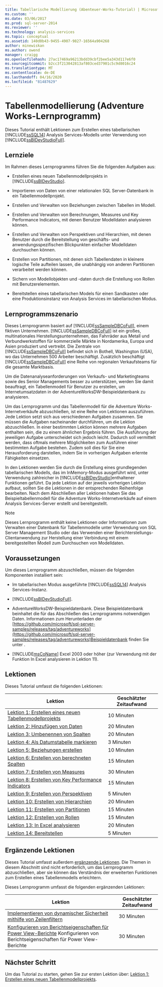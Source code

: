 ```yaml
---
title: Tabellarische Modellierung (Abenteuer-Works-Tutorial) | Microsoft Docs
ms.custom: ''
ms.date: 03/06/2017
ms.prod: sql-server-2014
ms.reviewer: ''
ms.technology: analysis-services
ms.topic: conceptual
ms.assetid: 140d0b43-9455-4907-9827-16564a904268
author: minewiskan
ms.author: owend
manager: craigg
ms.openlocfilehash: 27ac17469a96213bdd39cbf2bee5a343d117e6f0
ms.sourcegitcommit: b2cc3f213042813af803ced37901c5c9d8016c24
ms.translationtype: MT
ms.contentlocale: de-DE
ms.lasthandoff: 04/16/2020
ms.locfileid: "81487629"
---
```

# <a name="tabular-modeling-adventure-works-tutorial"></a>Tabellenmodellierung (Adventure Works-Lernprogramm)
  Dieses Tutorial enthält Lektionen zum Erstellen eines tabellarischen [!INCLUDE[ssSQL14](../includes/sssql14-md.md)] Analysis Services-Modells unter Verwendung von [!INCLUDE[ssBIDevStudioFull](../includes/ssbidevstudiofull-md.md)].  
  
## <a name="what-you-will-learn"></a>Lernziele  
 Im Rahmen dieses Lernprogramms führen Sie die folgenden Aufgaben aus:  
  
-   Erstellen eines neuen Tabellenmodellprojekts in [!INCLUDE[ssBIDevStudio](../includes/ssbidevstudio-md.md)].  
  
-   Importieren von Daten von einer relationalen SQL Server-Datenbank in ein Tabellenmodellprojekt.  
  
-   Erstellen und Verwalten von Beziehungen zwischen Tabellen im Modell.  
  
-   Erstellen und Verwalten von Berechnungen, Measures und Key Performance Indicators, mit denen Benutzer Modelldaten analysieren können.  
  
-   Erstellen und Verwalten von Perspektiven und Hierarchien, mit denen Benutzer durch die Bereitstellung von geschäfts- und anwendungsspezifischen Blickpunkten einfacher Modelldaten durchsuchen können.  
  
-   Erstellen von Partitionen, mit denen sich Tabellendaten in kleinere logische Teile aufteilen lassen, die unabhängig von anderen Partitionen verarbeitet werden können.  
  
-   Sichern von Modellobjekten und -daten durch die Erstellung von Rollen mit Benutzerelementen.  
  
-   Bereitstellen eines tabellarischen Models für einen Sandkasten oder eine Produktionsinstanz von Analysis Services im tabellarischen Modus.  
  
## <a name="tutorial-scenario"></a>Lernprogrammszenario  
 Dieses Lernprogramm basiert auf [!INCLUDE[ssSampleDBCoFull](../includes/sssampledbcofull-md.md)], einem fiktiven Unternehmen. [!INCLUDE[ssSampleDBCoFull](../includes/sssampledbcofull-md.md)] ist ein großes, multinationales Herstellungsunternehmen, das Fahrräder aus Metall und Verbundwerkstoffen für kommerzielle Märkte in Nordamerika, Europa und Asien produziert und vertreibt. Die Zentrale von [!INCLUDE[ssSampleDBCoFull](../includes/sssampledbcofull-md.md)] befindet sich in Bothell, Washington (USA), wo das Unternehmen 500 Arbeiter beschäftigt. Zusätzlich beschäftigt [!INCLUDE[ssSampleDBCoFull](../includes/sssampledbcofull-md.md)] eine Reihe von regionalen Verkaufsteams für die gesamte Marktbasis.  
  
 Um die Datenanalyseanforderungen von Verkaufs- und Marketingteams sowie des Senior Managements besser zu unterstützen, werden Sie damit beauftragt, ein Tabellenmodell für Benutzer zu erstellen, um Internetumsatzdaten in der AdventureWorksDW-Beispieldatenbank zu analysieren.  
  
 Um das Lernprogramm und das Tabellenmodell für die Adventure Works-Internetverkäufe abzuschließen, ist eine Reihe von Lektionen auszuführen. Jede Lektion setzt sich aus verschiedenen Aufgaben zusammen. Sie müssen die Aufgaben nacheinander durchführen, um die Lektion abzuschließen. In einer bestimmten Lektion können mehrere Aufgaben enthalten sein, die zu einem ähnlichen Ergebnis führen. Die Ausführung der jeweiligen Aufgabe unterscheidet sich jedoch leicht. Dadurch soll vermittelt werden, dass oftmals mehrere Möglichkeiten zum Ausführen einer bestimmten Aufgabe bestehen. Zudem soll dies für Sie eine Herausforderung darstellen, indem Sie in vorherigen Aufgaben erlernte Fähigkeiten einsetzen.  
  
 In den Lektionen werden Sie durch die Erstellung eines grundlegenden tabellarischen Modells, das im InMemory-Modus ausgeführt wird, unter Verwendung zahlreicher in [!INCLUDE[ssBIDevStudio](../includes/ssbidevstudio-md.md)]enthaltener Funktionen geführt. Da jede Lektion auf der jeweils vorherigen Lektion aufbaut, sollten Sie die Lektionen in der entsprechenden Reihenfolge bearbeiten. Nach dem Abschließen aller Lektionen haben Sie das Beispieltabellenmodell für die Adventure Works-Internetverkäufe auf einem Analysis Services-Server erstellt und bereitgestellt.  
  
> [!NOTE]  
>  Dieses Lernprogramm enthält keine Lektionen oder Informationen zum Verwalten einer Datenbank für Tabellenmodelle unter Verwendung von SQL Server Management Studio oder das Verwenden einer Berichterstellungs-Clientanwendung zur Herstellung einer Verbindung mit einem bereitgestellten Modell zum Durchsuchen von Modelldaten.  
  
## <a name="prerequisites"></a>Voraussetzungen  
 Um dieses Lernprogramm abzuschließen, müssen die folgenden Komponenten installiert sein:  
  
-   Im tabellarischen Modus ausgeführte [!INCLUDE[ssSQL14](../includes/sssql14-md.md)] Analysis Services-Instanz.  
  
-   [!INCLUDE[ssBIDevStudioFull](../includes/ssbidevstudiofull-md.md)].  
  
-   AdventureWorksDW-Beispieldatenbank. Diese Beispieldatenbank beinhaltet die für das Abschließen des Lernprogramms notwendigen Daten. Informationen zum Herunterladen der [https://github.com/microsoft/sql-server-samples/releases/tag/adventureworks](https://github.com/microsoft/sql-server-samples/releases/tag/adventureworks)Beispieldatenbank finden Sie unter .  
  
-   [!INCLUDE[msCoName](../includes/msconame-md.md)] Excel 2003 oder höher (zur Verwendung mit der Funktion In Excel analysieren in Lektion 11).  
  
## <a name="lessons"></a>Lektionen  
 Dieses Tutorial umfasst die folgenden Lektionen:  
  
|Lektion|Geschätzter Zeitaufwand|  
|------------|--------------------------------|  
|[Lektion 1: Erstellen eines neuen Tabellenmodellprojekts](lesson-1-create-a-new-tabular-model-project.md)|10 Minuten|  
|[Lektion 2: Hinzufügen von Daten](lesson-2-add-data.md)|20 Minuten|  
|[Lektion 3: Umbenennen von Spalten](rename-columns.md)|20 Minuten|  
|[Lektion 4: Als Datumstabelle markieren](lesson-3-mark-as-date-table.md)|3 Minuten|  
|[Lektion 5: Beziehungen erstellen](lesson-4-create-relationships.md)|10 Minuten|  
|[Lektion 6: Erstellen von berechneten Spalten](lesson-5-create-calculated-columns.md)|15 Minuten|  
|[Lektion 7: Erstellen von Measures](lesson-6-create-measures.md)|30 Minuten|  
|[Lektion 8: Erstellen von Key Performance Indicators](lesson-7-create-key-performance-indicators.md)|15 Minuten|  
|[Lektion 9: Erstellen von Perspektiven](lesson-8-create-perspectives.md)|5 Minuten|  
|[Lektion 10: Erstellen von Hierarchien](lesson-9-create-hierarchies.md)|20 Minuten|  
|[Lektion 11: Erstellen von Partitionen](lesson-10-create-partitions.md)|15 Minuten|  
|[Lektion 12: Erstellen von Rollen](lesson-11-create-roles.md)|15 Minuten|  
|[Lektion 13: In Excel analysieren](lesson-12-analyze-in-excel.md)|20 Minuten|  
|[Lektion 14: Bereitstellen](lesson-13-deploy.md)|5 Minuten|  
  
## <a name="supplemental-lessons"></a>Ergänzende Lektionen  
 Dieses Tutorial umfasst außerdem [ergänzende Lektionen](../tutorials/supplemental-lessons.md). Die Themen in diesem Abschnitt sind nicht erforderlich, um das Lernprogramm abzuschließen, aber sie können das Verständnis der erweiterten Funktionen zum Erstellen eines Tabellenmodells erleichtern.  
  
 Dieses Lernprogramm umfasst die folgenden ergänzenden Lektionen:  
  
|Lektion|Geschätzter Zeitaufwand|  
|------------|--------------------------------|  
|[Implementieren von dynamischer Sicherheit mithilfe von Zeilenfiltern](../tutorials/implement-dynamic-security-by-using-row-filters.md)|30 Minuten|  
|[Konfigurieren von Berichtseigenschaften für Power View-Berichte](supplemental-lesson-configure-reporting-properties-for-power-view-reports.md) Konfigurieren von Berichtseigenschaften für Power View-Berichte|30 Minuten|  
  
## <a name="next-step"></a>Nächster Schritt  
 Um das Tutorial zu starten, gehen Sie zur ersten Lektion über: [Lektion 1: Erstellen eines neuen Tabellenmodellprojekts](lesson-1-create-a-new-tabular-model-project.md).  
  
  

